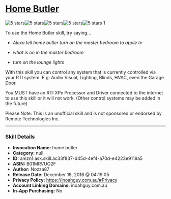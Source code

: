 # [Home Butler](http://alexa.amazon.com/#skills/amzn1.ask.skill.ac33f837-d45d-4ef4-a70d-e4223e9119a5)
![5 stars](../../images/ic_star_black_18dp_1x.png)![5 stars](../../images/ic_star_black_18dp_1x.png)![5 stars](../../images/ic_star_black_18dp_1x.png)![5 stars](../../images/ic_star_black_18dp_1x.png)![5 stars](../../images/ic_star_black_18dp_1x.png) 1

To use the Home Butler skill, try saying...

* *Alexa tell home butler turn on the master bedroom to apple tv*

* *what is on in the master bedroom*

* *turn on the lounge lights*

With this skill you can control any system that is currently controlled via your RTI system.
E.g: Audio Visual, Lighting, Blinds, HVAC, even the Garage Door.

You MUST have an RTI XPx Processor and Driver connected to the internet to use this skill or it will not work.
(Other control systems may be added in the future)

Please Note: This is an unofficial skill and is not sponsored or endorsed by Remote Technologies Inc.

***

### Skill Details

* **Invocation Name:** home butler
* **Category:** null
* **ID:** amzn1.ask.skill.ac33f837-d45d-4ef4-a70d-e4223e9119a5
* **ASIN:** B01MRVUO2F
* **Author:** Nozza87
* **Release Date:** December 18, 2016 @ 04:19:05
* **Privacy Policy:** https://inoahguy.com.au/#Privacy
* **Account Linking Domains:** inoahguy.com.au
* **In-App Purchasing:** No
